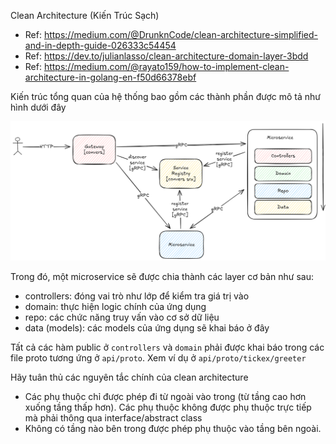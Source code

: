 Clean Architecture (Kiến Trúc Sạch)

- Ref: https://medium.com/@DrunknCode/clean-architecture-simplified-and-in-depth-guide-026333c54454
- Ref: https://dev.to/julianlasso/clean-architecture-domain-layer-3bdd
- Ref: https://medium.com/@rayato159/how-to-implement-clean-architecture-in-golang-en-f50d66378ebf

Kiến trúc tổng quan của hệ thống bao gồm các thành phần được mô tả như hình dưới đây

![arch](/_docs/img/arch/arch.png)

Trong đó, một microservice sẽ được chia thành các layer cơ bản như sau:

- controllers: đóng vai trò như lớp để kiểm tra giá trị vào
- domain: thực hiện logic chính của ứng dụng
- repo: các chức năng truy vấn vào cơ sở dữ liệu
- data (models): các models của ứng dụng sẽ khai báo ở đây

Tất cả các hàm public ở `controllers` và `domain` phải được khai báo trong các file proto tương ứng ở `api/proto`. Xem ví dụ ở `api/proto/tickex/greeter`

Hãy tuân thủ các nguyên tắc chính của clean architecture

- Các phụ thuộc chỉ được phép đi từ ngoài vào trong (từ tầng cao hơn xuống tầng thấp hơn). Các phụ thuộc không được phụ thuộc trực tiếp mà phải thông qua interface/abstract class
- Không có tầng nào bên trong được phép phụ thuộc vào tầng bên ngoài.
